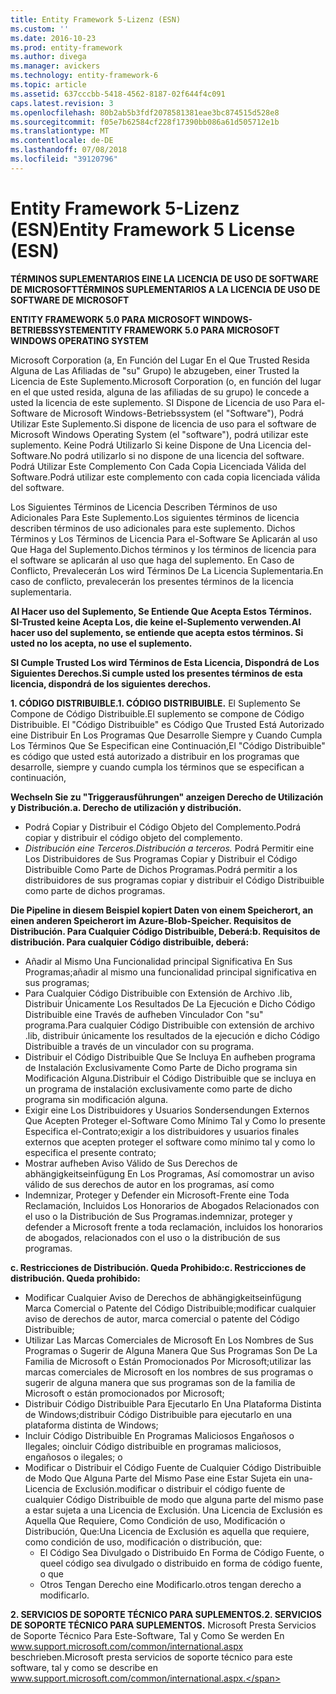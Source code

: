 ```yaml
---
title: Entity Framework 5-Lizenz (ESN)
ms.custom: ''
ms.date: 2016-10-23
ms.prod: entity-framework
ms.author: divega
ms.manager: avickers
ms.technology: entity-framework-6
ms.topic: article
ms.assetid: 637cccbb-5418-4562-8187-02f644f4c091
caps.latest.revision: 3
ms.openlocfilehash: 80b2ab5b3fdf2078581381eae3bc874515d528e8
ms.sourcegitcommit: f05e7b62584cf228f17390bb086a61d505712e1b
ms.translationtype: MT
ms.contentlocale: de-DE
ms.lasthandoff: 07/08/2018
ms.locfileid: "39120796"
---
```

# <a name="entity-framework-5-license-esn"></a><span data-ttu-id="2634d-102">Entity Framework 5-Lizenz (ESN)</span><span class="sxs-lookup"><span data-stu-id="2634d-102">Entity Framework 5 License (ESN)</span></span>
<span data-ttu-id="2634d-103">**TÉRMINOS SUPLEMENTARIOS EINE LA LICENCIA DE USO DE SOFTWARE DE MICROSOFT**</span><span class="sxs-lookup"><span data-stu-id="2634d-103">**TÉRMINOS SUPLEMENTARIOS A LA LICENCIA DE USO DE SOFTWARE DE MICROSOFT**</span></span>

<span data-ttu-id="2634d-104">**ENTITY FRAMEWORK 5.0 PARA MICROSOFT WINDOWS-BETRIEBSSYSTEM**</span><span class="sxs-lookup"><span data-stu-id="2634d-104">**ENTITY FRAMEWORK 5.0 PARA MICROSOFT WINDOWS OPERATING SYSTEM**</span></span>

<span data-ttu-id="2634d-105">Microsoft Corporation (a, En Función del Lugar En el Que Trusted Resida Alguna de Las Afiliadas de "su" Grupo) le abzugeben, einer Trusted la Licencia de Este Suplemento.</span><span class="sxs-lookup"><span data-stu-id="2634d-105">Microsoft Corporation (o, en función del lugar en el que usted resida, alguna de las afiliadas de su grupo) le concede a usted la licencia de este suplemento.</span></span> <span data-ttu-id="2634d-106">SI Dispone de Licencia de uso Para el-Software de Microsoft Windows-Betriebssystem (el "Software"), Podrá Utilizar Este Suplemento.</span><span class="sxs-lookup"><span data-stu-id="2634d-106">Si dispone de licencia de uso para el software de Microsoft Windows Operating System (el "software"), podrá utilizar este suplemento.</span></span> <span data-ttu-id="2634d-107">Keine Podrá Utilizarlo Si keine Dispone de Una Licencia del-Software.</span><span class="sxs-lookup"><span data-stu-id="2634d-107">No podrá utilizarlo si no dispone de una licencia del software.</span></span> <span data-ttu-id="2634d-108">Podrá Utilizar Este Complemento Con Cada Copia Licenciada Válida del Software.</span><span class="sxs-lookup"><span data-stu-id="2634d-108">Podrá utilizar este complemento con cada copia licenciada válida del software.</span></span>

<span data-ttu-id="2634d-109">Los Siguientes Términos de Licencia Describen Términos de uso Adicionales Para Este Suplemento.</span><span class="sxs-lookup"><span data-stu-id="2634d-109">Los siguientes términos de licencia describen términos de uso adicionales para este suplemento.</span></span> <span data-ttu-id="2634d-110">Dichos Términos y Los Términos de Licencia Para el-Software Se Aplicarán al uso Que Haga del Suplemento.</span><span class="sxs-lookup"><span data-stu-id="2634d-110">Dichos términos y los términos de licencia para el software se aplicarán al uso que haga del suplemento.</span></span> <span data-ttu-id="2634d-111">En Caso de Conflicto, Prevalecerán Los wird Términos De La Licencia Suplementaria.</span><span class="sxs-lookup"><span data-stu-id="2634d-111">En caso de conflicto, prevalecerán los presentes términos de la licencia suplementaria.</span></span>

<span data-ttu-id="2634d-112">**Al Hacer uso del Suplemento, Se Entiende Que Acepta Estos Términos. SI-Trusted keine Acepta Los, die keine el-Suplemento verwenden.**</span><span class="sxs-lookup"><span data-stu-id="2634d-112">**Al hacer uso del suplemento, se entiende que acepta estos términos. Si usted no los acepta, no use el suplemento.**</span></span>

<span data-ttu-id="2634d-113">**SI Cumple Trusted Los wird Términos de Esta Licencia, Dispondrá de Los Siguientes Derechos.**</span><span class="sxs-lookup"><span data-stu-id="2634d-113">**Si cumple usted los presentes términos de esta licencia, dispondrá de los siguientes derechos.**</span></span>

<span data-ttu-id="2634d-114">**1. CÓDIGO DISTRIBUIBLE.**</span><span class="sxs-lookup"><span data-stu-id="2634d-114">**1. CÓDIGO DISTRIBUIBLE.**</span></span> <span data-ttu-id="2634d-115">El Suplemento Se Compone de Código Distribuible.</span><span class="sxs-lookup"><span data-stu-id="2634d-115">El suplemento se compone de Código Distribuible.</span></span> <span data-ttu-id="2634d-116">El "Código Distribuible" es Código Que Trusted Está Autorizado eine Distribuir En Los Programas Que Desarrolle Siempre y Cuando Cumpla Los Términos Que Se Especifican eine Continuación,</span><span class="sxs-lookup"><span data-stu-id="2634d-116">El "Código Distribuible" es código que usted está autorizado a distribuir en los programas que desarrolle, siempre y cuando cumpla los términos que se especifican a continuación,</span></span>

<span data-ttu-id="2634d-117">**Wechseln Sie zu "Triggerausführungen" anzeigen Derecho de Utilización y Distribución.**</span><span class="sxs-lookup"><span data-stu-id="2634d-117">**a. Derecho de utilización y distribución.**</span></span>

-   <span data-ttu-id="2634d-118">Podrá Copiar y Distribuir el Código Objeto del Complemento.</span><span class="sxs-lookup"><span data-stu-id="2634d-118">Podrá copiar y distribuir el código objeto del complemento.</span></span>
-   <span data-ttu-id="2634d-119">*Distribución eine Terceros.*</span><span class="sxs-lookup"><span data-stu-id="2634d-119">*Distribución a terceros.*</span></span> <span data-ttu-id="2634d-120">Podrá Permitir eine Los Distribuidores de Sus Programas Copiar y Distribuir el Código Distribuible Como Parte de Dichos Programas.</span><span class="sxs-lookup"><span data-stu-id="2634d-120">Podrá permitir a los distribuidores de sus programas copiar y distribuir el Código Distribuible como parte de dichos programas.</span></span>

<span data-ttu-id="2634d-121">**Die Pipeline in diesem Beispiel kopiert Daten von einem Speicherort, an einen anderen Speicherort im Azure-Blob-Speicher. Requisitos de Distribución. Para Cualquier Código Distribuible, Deberá:**</span><span class="sxs-lookup"><span data-stu-id="2634d-121">**b. Requisitos de distribución. Para cualquier Código distribuible, deberá:**</span></span>

-   <span data-ttu-id="2634d-122">Añadir al Mismo Una Funcionalidad principal Significativa En Sus Programas;</span><span class="sxs-lookup"><span data-stu-id="2634d-122">añadir al mismo una funcionalidad principal significativa en sus programas;</span></span>
-   <span data-ttu-id="2634d-123">Para Cualquier Código Distribuible con Extensión de Archivo .lib, Distribuir Únicamente Los Resultados De La Ejecución e Dicho Código Distribuible eine Través de aufheben Vinculador Con "su" programa.</span><span class="sxs-lookup"><span data-stu-id="2634d-123">Para cualquier Código Distribuible con extensión de archivo .lib, distribuir únicamente los resultados de la ejecución e dicho Código Distribuible a través de un vinculador con su programa.</span></span>
-   <span data-ttu-id="2634d-124">Distribuir el Código Distribuible Que Se Incluya En aufheben programa de Instalación Exclusivamente Como Parte de Dicho programa sin Modificación Alguna.</span><span class="sxs-lookup"><span data-stu-id="2634d-124">Distribuir el Código Distribuible que se incluya en un programa de instalación exclusivamente como parte de dicho programa sin modificación alguna.</span></span>
-   <span data-ttu-id="2634d-125">Exigir eine Los Distribuidores y Usuarios Sondersendungen Externos Que Acepten Proteger el-Software Como Mínimo Tal y Como lo presente Especifica el-Contrato;</span><span class="sxs-lookup"><span data-stu-id="2634d-125">exigir a los distribuidores y usuarios finales externos que acepten proteger el software como mínimo tal y como lo especifica el presente contrato;</span></span>
-   <span data-ttu-id="2634d-126">Mostrar aufheben Aviso Válido de Sus Derechos de abhängigkeitseinfügung En Los Programas, Así como</span><span class="sxs-lookup"><span data-stu-id="2634d-126">mostrar un aviso válido de sus derechos de autor en los programas, así como</span></span>
-   <span data-ttu-id="2634d-127">Indemnizar, Proteger y Defender ein Microsoft-Frente eine Toda Reclamación, Incluidos Los Honorarios de Abogados Relacionados con el uso o la Distribución de Sus Programas.</span><span class="sxs-lookup"><span data-stu-id="2634d-127">indemnizar, proteger y defender a Microsoft frente a toda reclamación, incluidos los honorarios de abogados, relacionados con el uso o la distribución de sus programas.</span></span>

<span data-ttu-id="2634d-128">**c. Restricciones de Distribución. Queda Prohibido:**</span><span class="sxs-lookup"><span data-stu-id="2634d-128">**c. Restricciones de distribución. Queda prohibido:**</span></span>

-   <span data-ttu-id="2634d-129">Modificar Cualquier Aviso de Derechos de abhängigkeitseinfügung Marca Comercial o Patente del Código Distribuible;</span><span class="sxs-lookup"><span data-stu-id="2634d-129">modificar cualquier aviso de derechos de autor, marca comercial o patente del Código Distribuible;</span></span>
-   <span data-ttu-id="2634d-130">Utilizar Las Marcas Comerciales de Microsoft En Los Nombres de Sus Programas o Sugerir de Alguna Manera Que Sus Programas Son De La Familia de Microsoft o Están Promocionados Por Microsoft;</span><span class="sxs-lookup"><span data-stu-id="2634d-130">utilizar las marcas comerciales de Microsoft en los nombres de sus programas o sugerir de alguna manera que sus programas son de la familia de Microsoft o están promocionados por Microsoft;</span></span>
-   <span data-ttu-id="2634d-131">Distribuir Código Distribuible Para Ejecutarlo En Una Plataforma Distinta de Windows;</span><span class="sxs-lookup"><span data-stu-id="2634d-131">distribuir Código Distribuible para ejecutarlo en una plataforma distinta de Windows;</span></span>
-   <span data-ttu-id="2634d-132">Incluir Código Distribuible En Programas Maliciosos Engañosos o Ilegales; o</span><span class="sxs-lookup"><span data-stu-id="2634d-132">incluir Código distribuible en programas maliciosos, engañosos o ilegales; o</span></span>
-   <span data-ttu-id="2634d-133">Modificar o Distribuir el Código Fuente de Cualquier Código Distribuible de Modo Que Alguna Parte del Mismo Pase eine Estar Sujeta ein una-Licencia de Exclusión.</span><span class="sxs-lookup"><span data-stu-id="2634d-133">modificar o distribuir el código fuente de cualquier Código Distribuible de modo que alguna parte del mismo pase a estar sujeta a una Licencia de Exclusión.</span></span> <span data-ttu-id="2634d-134">Una Licencia de Exclusión es Aquella Que Requiere, Como Condición de uso, Modificación o Distribución, Que:</span><span class="sxs-lookup"><span data-stu-id="2634d-134">Una Licencia de Exclusión es aquella que requiere, como condición de uso, modificación o distribución, que:</span></span>
    -   <span data-ttu-id="2634d-135">El Código Sea Divulgado o Distribuido En Forma de Código Fuente, o que</span><span class="sxs-lookup"><span data-stu-id="2634d-135">el código sea divulgado o distribuido en forma de código fuente, o que</span></span>
    -   <span data-ttu-id="2634d-136">Otros Tengan Derecho eine Modificarlo.</span><span class="sxs-lookup"><span data-stu-id="2634d-136">otros tengan derecho a modificarlo.</span></span>

<span data-ttu-id="2634d-137">**2. SERVICIOS DE SOPORTE TÉCNICO PARA SUPLEMENTOS.**</span><span class="sxs-lookup"><span data-stu-id="2634d-137">**2. SERVICIOS DE SOPORTE TÉCNICO PARA SUPLEMENTOS.**</span></span> <span data-ttu-id="2634d-138">Microsoft Presta Servicios de Soporte Técnico Para Este-Software, Tal y Como Se werden En www.support.microsoft.com/common/international.aspx beschrieben.</span><span class="sxs-lookup"><span data-stu-id="2634d-138">Microsoft presta servicios de soporte técnico para este software, tal y como se describe en www.support.microsoft.com/common/international.aspx.</span></span>
